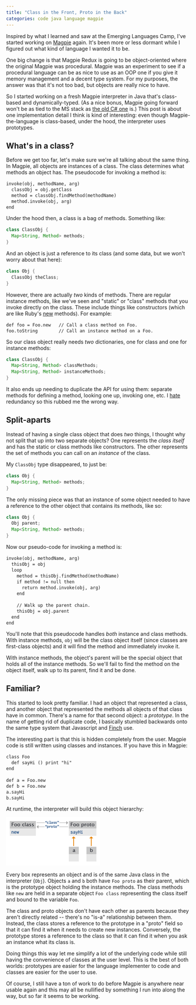 ```yaml
---
title: "Class in the Front, Proto in the Back"
categories: code java language magpie
---
```


Inspired by what I learned and saw at the Emerging Languages Camp, I've started
working on [Magpie][] again. It's been more or less dormant while I figured out
what kind of language I wanted it to be.

[magpie]: https://magpie-lang.org/

One big change is that Magpie Redux is going to be object-oriented where the
original Magpie was procedural. Magpie was an experiment to see if a procedural
language can be as nice to use as an OOP one if you give it memory management
and a decent type system. For my purposes, the answer was that it's not too bad,
but objects are really nice to have.

So I started working on a fresh Magpie interpreter in Java that's class-based
and dynamically-typed. (As a nice bonus, Magpie going forward won't be as tied
to the MS stack as [the old C# one][csharp] is.) This post is about one
implementation detail I think is kind of interesting: even though
Magpie-the-language is class-based, under the hood, the interpreter uses
prototypes.

[csharp]: https://github.com/munificent/magpie-csharp

## What's in a class?

Before we get too far, let's make sure we're all talking about the same thing.
In Magpie, all objects are instances of a class. The class determines what
methods an object has. The pseudocode for invoking a method is:

```magpie
invoke(obj, methodName, arg)
  classObj = obj.getClass
  method = classObj.findMethod(methodName)
  method.invoke(obj, arg)
end
```

Under the hood then, a class is a bag of methods. Something like:

```java
class ClassObj {
  Map<String, Method> methods;
}
```

And an object is just a reference to its class (and some data, but we won't
worry about that here):

```java
class Obj {
  ClassObj theClass;
}
```

However, there are actually *two* kinds of methods. There are regular instance
methods, like we've seen and "static" or "class" methods that you invoke
directly on the class. These include things like constructors (which are like
Ruby's [new][] methods). For example:

[new]: http://www.devx.com/enterprise/Article/30917/0/page/3

```magpie
def foo = Foo.new   // Call a class method on Foo.
foo.toString        // Call an instance method on a Foo.
```

So our class object really needs *two* dictionaries, one for class and one for
instance methods:

```java
class ClassObj {
  Map<String, Method> classMethods;
  Map<String, Method> instanceMethods;
}
```

It also ends up needing to duplicate the API for using them: separate methods
for defining a method, looking one up, invoking one, etc. I [hate][dry]
redundancy so this rubbed me the wrong way.

[dry]: http://en.wikipedia.org/wiki/DRY

## Split-aparts

Instead of having a single class object that does *two* things, I thought why
not split that up into two separate objects? One represents the *class itself*
and has the static or class methods like constructors. The other represents
the set of methods you can call on an *instance* of the class.

My `ClassObj` type disappeared, to just be:

```java
class Obj {
  Map<String, Method> methods;
}
```

The only missing piece was that an instance of some object needed to have a
reference to the other object that contains its methods, like so:

```java
class Obj {
  Obj parent;
  Map<String, Method> methods;
}
```

Now our pseudo-code for invoking a method is:

```magpie
invoke(obj, methodName, arg)
  thisObj = obj
  loop
    method = thisObj.findMethod(methodName)
    if method != null then
      return method.invoke(obj, arg)
    end

    // Walk up the parent chain.
    thisObj = obj.parent
  end
end
```

You'll note that this pseudocode handles *both* instance and class methods. With
instance methods, `obj` will be the class object itself (since classes are
first-class objects) and it will find the method and immediately invoke it.

With instance methods, the object's parent will be the special object that holds
all of the instance methods. So we'll fail to find the method on the object
itself, walk up to its parent, find it and be done.

## Familiar?

This started to look pretty familiar. I had an object that represented a class,
and another object that represented the methods all objects of that class have
in common. There's a name for that second object: a *prototype*. In the name of
getting rid of duplicate code, I basically stumbled backwards onto the same type
system that Javascript and [Finch](http://finch.stuffwithstuff.com/) use.

The interesting part is that this is hidden completely from the user. Magpie
code is still written using classes and instances. If you have this in Magpie:

```magpie
class Foo
  def sayHi () print "hi"
end

def a = Foo.new
def b = Foo.new
a.sayHi
b.sayHi
```

At runtime, the interpreter will build this object hierarchy:

![Object hierarchy for a class Foo and two instances of it](/image/2010/08/prototype-hierarchy.png "Object Hierarchy")

Every box represents an object and is of the same Java class in the interpreter
(`Obj`). Objects `a` and `b` both have `Foo proto` as their parent, which is the
prototype object holding the instance methods. The class methods like `new` are
held in a separate object `Foo class` representing the class itself and bound to
the variable `Foo`.

The class and proto objects don't have each other as parents because they aren't
directly related -- there's no "is-a" relationship between them. Instead, the
class stores a reference to the prototype in a "proto" field so that it can find
it when it needs to create new instances. Conversely, the prototype stores a
reference to the class so that it can find it when you ask an instance what its
class is.

Doing things this way let me simplify a lot of the underlying code while still
having the convenience of classes at the user level. This is the best of both
worlds: prototypes are easier for the language implementer to code and classes
are easier for the user to use.

Of course, I still have a ton of work to do before Magpie is anywhere near
usable again and this may all be nullified by something I run into along the
way, but so far it seems to be working.
